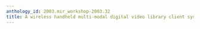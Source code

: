 ```yaml
---
anthology_id: 2003.mir_workshop-2003.32
title: A wireless handheld multi-modal digital video library client system
---
```


